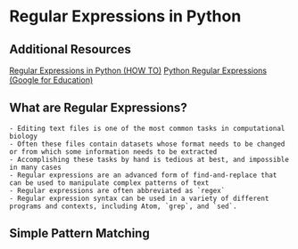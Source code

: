 # Regular Expressions in Python

## Additional Resources

[Regular Expressions in Python (HOW TO)](https://docs.python.org/3/howto/regex.html)
[Python Regular Expressions (Google for Education)](https://developers.google.com/edu/python/regular-expressions)

## What are Regular Expressions?
    - Editing text files is one of the most common tasks in computational biology
    - Often these files contain datasets whose format needs to be changed or from which some information needs to be extracted
    - Accomplishing these tasks by hand is tedious at best, and impossible in many cases
    - Regular expressions are an advanced form of find-and-replace that can be used to manipulate complex patterns of text
    - Regular expressions are often abbreviated as `regex`
    - Regular expression syntax can be used in a variety of different programs and contexts, including Atom, `grep`, and `sed`.

## Simple Pattern Matching
